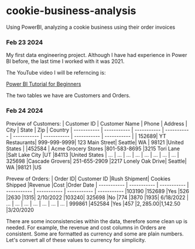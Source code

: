 # cookie-business-analysis
Using PowerBI, analyzing a cookie business using their order invoices

### Feb 23 2024

My first data engineering project. Although I have had experience in Power BI before, the last time I worked with it was 2021. 

The YouTube video I will be referncing is: 

[Power BI Tutorial for Beginners](https://www.youtube.com/watch?v=NNSHu0rkew8)

The two tables we have are Customers and Orders.

### Feb 24 2024

Preview of Customers: 
| Customer ID      | Customer Name | Phone | Address | City | State | Zip | Country
| ----------- | ----------- | ----------- | ----------- | ----------- | ----------- | ----------- | ----------- | 
| 152689|	YT Restaurants|	999-999-9999|	123 Main Street|	Seattle|	WA	 | 98121	|United States |
|452584	| Acme Grocery Stores	|801-583-8695	|3215 Tori Lane	|Salt Lake City	|UT	|84113	|United States
| ... | ... | ... | ... | ... | ... | ... | ... | 
325698	|Cascade Grovers|	251-655-2909	|2217 Lonely Oak Drive|	Seattle|	WA	|98121	|US

Prevew of Orders: 
| Order ID|	Customer ID	|Rush Shipment|	Cookies Shipped	|Revenue	|Cost	|Order Date
| ----------- | ----------- | ----------- | ----------- | ----------- | ----------- | ----------- 
|103190	|152689	|Yes	|526	|2630	|1315|	2/10/2022
|103240|	325698	|No	|774	|3870	|1935|	6/18/2022
| ... | ... | ... | ... | ... | ... | ... |
999861	|452584	|Yes	|457	 |$2,285.00 	 |$1,142.50 	|3/20/2020

There are some inconsistencies within the data, therefore some clean up is needed. For example, the revenue and cost columns in Orders are consistent. Some are formatted as currency and some are plain numbers. Let's convert all of these values to currency for simplicity. 

